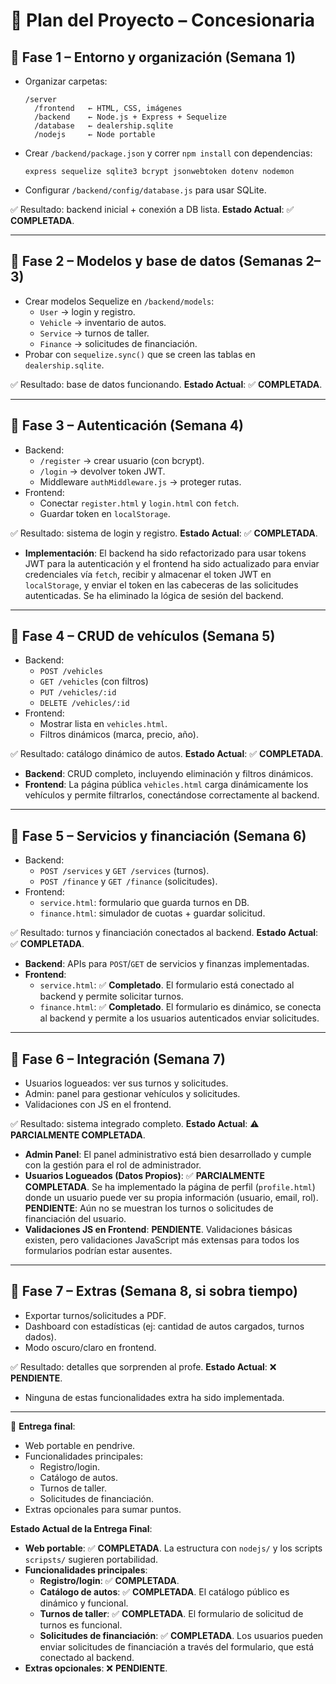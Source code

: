 # 📅 Plan del Proyecto – Concesionaria

## 🔹 **Fase 1 – Entorno y organización (Semana 1)**
- Organizar carpetas:  
  ```
  /server
    /frontend   ← HTML, CSS, imágenes
    /backend    ← Node.js + Express + Sequelize
    /database   ← dealership.sqlite
    /nodejs     ← Node portable
  ```
- Crear `/backend/package.json` y correr `npm install` con dependencias:  
  ```
  express sequelize sqlite3 bcrypt jsonwebtoken dotenv nodemon
  ```
- Configurar `/backend/config/database.js` para usar SQLite.  

✅ Resultado: backend inicial + conexión a DB lista.
**Estado Actual**: ✅ **COMPLETADA**.

---

## 🔹 **Fase 2 – Modelos y base de datos (Semanas 2–3)**
- Crear modelos Sequelize en `/backend/models`:  
  - `User` → login y registro.  
  - `Vehicle` → inventario de autos.  
  - `Service` → turnos de taller.  
  - `Finance` → solicitudes de financiación.  
- Probar con `sequelize.sync()` que se creen las tablas en `dealership.sqlite`.  

✅ Resultado: base de datos funcionando.
**Estado Actual**: ✅ **COMPLETADA**.

---

## 🔹 **Fase 3 – Autenticación (Semana 4)**
- Backend:  
  - `/register` → crear usuario (con bcrypt).  
  - `/login` → devolver token JWT.  
  - Middleware `authMiddleware.js` → proteger rutas.  
- Frontend:  
  - Conectar `register.html` y `login.html` con `fetch`.  
  - Guardar token en `localStorage`.  

✅ Resultado: sistema de login y registro.
**Estado Actual**: ✅ **COMPLETADA**.
*   **Implementación**: El backend ha sido refactorizado para usar tokens JWT para la autenticación y el frontend ha sido actualizado para enviar credenciales vía `fetch`, recibir y almacenar el token JWT en `localStorage`, y enviar el token en las cabeceras de las solicitudes autenticadas. Se ha eliminado la lógica de sesión del backend.

---

## 🔹 **Fase 4 – CRUD de vehículos (Semana 5)**
- Backend:  
  - `POST /vehicles`  
  - `GET /vehicles` (con filtros)  
  - `PUT /vehicles/:id`  
  - `DELETE /vehicles/:id`  
- Frontend:  
  - Mostrar lista en `vehicles.html`.  
  - Filtros dinámicos (marca, precio, año).  

✅ Resultado: catálogo dinámico de autos.
**Estado Actual**: ✅ **COMPLETADA**.
*   **Backend**: CRUD completo, incluyendo eliminación y filtros dinámicos.
*   **Frontend**: La página pública `vehicles.html` carga dinámicamente los vehículos y permite filtrarlos, conectándose correctamente al backend.

---

## 🔹 **Fase 5 – Servicios y financiación (Semana 6)**
- Backend:  
  - `POST /services` y `GET /services` (turnos).  
  - `POST /finance` y `GET /finance` (solicitudes).  
- Frontend:  
  - `service.html`: formulario que guarda turnos en DB.  
  - `finance.html`: simulador de cuotas + guardar solicitud.  

✅ Resultado: turnos y financiación conectados al backend.
**Estado Actual**: ✅ **COMPLETADA**.
*   **Backend**: APIs para `POST`/`GET` de servicios y finanzas implementadas.
*   **Frontend**:
    *   `service.html`: ✅ **Completado**. El formulario está conectado al backend y permite solicitar turnos.
    *   `finance.html`: ✅ **Completado**. El formulario es dinámico, se conecta al backend y permite a los usuarios autenticados enviar solicitudes.

---

## 🔹 **Fase 6 – Integración (Semana 7)**
- Usuarios logueados: ver sus turnos y solicitudes.  
- Admin: panel para gestionar vehículos y solicitudes.  
- Validaciones con JS en el frontend.  

✅ Resultado: sistema integrado completo.
**Estado Actual**: ⚠️ **PARCIALMENTE COMPLETADA**.
*   **Admin Panel**: El panel administrativo está bien desarrollado y cumple con la gestión para el rol de administrador.
*   **Usuarios Logueados (Datos Propios)**: ✅ **PARCIALMENTE COMPLETADA**. Se ha implementado la página de perfil (`profile.html`) donde un usuario puede ver su propia información (usuario, email, rol). **PENDIENTE**: Aún no se muestran los turnos o solicitudes de financiación del usuario.
*   **Validaciones JS en Frontend**: **PENDIENTE**. Validaciones básicas existen, pero validaciones JavaScript más extensas para todos los formularios podrían estar ausentes.

---

## 🔹 **Fase 7 – Extras (Semana 8, si sobra tiempo)**
- Exportar turnos/solicitudes a PDF.  
- Dashboard con estadísticas (ej: cantidad de autos cargados, turnos dados).  
- Modo oscuro/claro en frontend.  

✅ Resultado: detalles que sorprenden al profe.
**Estado Actual**: ❌ **PENDIENTE**.
*   Ninguna de estas funcionalidades extra ha sido implementada.

---

📌 **Entrega final**:  
- Web portable en pendrive.  
- Funcionalidades principales:  
  - Registro/login.  
  - Catálogo de autos.  
  - Turnos de taller.  
  - Solicitudes de financiación.  
- Extras opcionales para sumar puntos.

**Estado Actual de la Entrega Final**:
*   **Web portable**: ✅ **COMPLETADA**. La estructura con `nodejs/` y los scripts `scripsts/` sugieren portabilidad.
*   **Funcionalidades principales**:
    *   **Registro/login**: ✅ **COMPLETADA**.
    *   **Catálogo de autos**: ✅ **COMPLETADA**. El catálogo público es dinámico y funcional.
    *   **Turnos de taller**: ✅ **COMPLETADA**. El formulario de solicitud de turnos es funcional.
    *   **Solicitudes de financiación**: ✅ **COMPLETADA**. Los usuarios pueden enviar solicitudes de financiación a través del formulario, que está conectado al backend.
*   **Extras opcionales**: ❌ **PENDIENTE**.